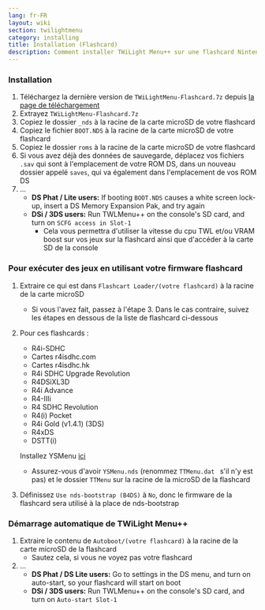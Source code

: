 ```yaml
---
lang: fr-FR
layout: wiki
section: twilightmenu
category: installing
title: Installation (Flashcard)
description: Comment installer TWiLight Menu++ sur une flashcard Nintendo DS
---
```


### Installation
1. Téléchargez la dernière version de `TWiLightMenu-Flashcard.7z` depuis [la page de téléchargement](https://github.com/DS-Homebrew/TWiLightMenu/releases)
1. Extrayez `TWiLightMenu-Flashcard.7z`
1. Copiez le dossier `_nds` à la racine de la carte microSD de votre flashcard
1. Copiez le fichier `BOOT.NDS` à la racine de la carte microSD de votre flashcard
1. Copiez le dossier `roms` à la racine de la carte microSD de votre flashcard
1. Si vous avez déjà des données de sauvegarde, déplacez vos fichiers `.sav` qui sont à l'emplacement de votre ROM DS, dans un nouveau dossier appelé `saves`, qui va également dans l'emplacement de vos ROM DS
1. ...
   - **DS Phat / Lite users:** If booting `BOOT.NDS` causes a white screen lock-up, insert a DS Memory Expansion Pak, and try again
   - **DSi / 3DS users:** Run TWLMenu++ on the console's SD card, and turn on `SCFG access in Slot-1`
      - Cela vous permettra d'utiliser la vitesse du cpu TWL et/ou VRAM boost sur vos jeux sur la flashcard ainsi que d'accéder à la carte SD de la console

### Pour exécuter des jeux en utilisant votre firmware flashcard
1. Extraire ce qui est dans `Flashcart Loader/(votre flashcard)` à la racine de la carte microSD
   - Si vous l'avez fait, passez à l'étape 3. Dans le cas contraire, suivez les étapes en dessous de la liste de flashcard ci-dessous

1. Pour ces flashcards :
   - R4i-SDHC
   - Cartes r4isdhc.com
   - Cartes r4isdhc.hk
   - R4i SDHC Upgrade Revolution
   - R4DSiXL3D
   - R4i Advance
   - R4-IIIi
   - R4 SDHC Revolution
   - R4(i) Pocket
   - R4i Gold (v1.4.1) (3DS)
   - R4xDS
   - DSTT(i)

   Installez YSMenu [ici](https://gbatemp.net/threads/retrogamefan-updates-releases.267243/)
      - Assurez-vous d'avoir `YSMenu.nds` (renommez `TTMenu.dat ` s'il n'y est pas) et le dossier `TTMenu` sur la racine de la microSD de la flashcard
1. Définissez `Use nds-bootstrap (B4DS)` à `No`, donc le firmware de la flashcard sera utilisé à la place de nds-bootstrap

### Démarrage automatique de TWiLight Menu++
1. Extraire le contenu de `Autoboot/(votre flashcard)` à la racine de la carte microSD de la flashcard
   - Sautez cela, si vous ne voyez pas votre flashcard
1. ...
   - **DS Phat / DS Lite users:** Go to settings in the DS menu, and turn on auto-start, so your flashcard will start on boot
   - **DSi / 3DS users:** Run TWLMenu++ on the console's SD card, and turn on `Auto-start Slot-1`
